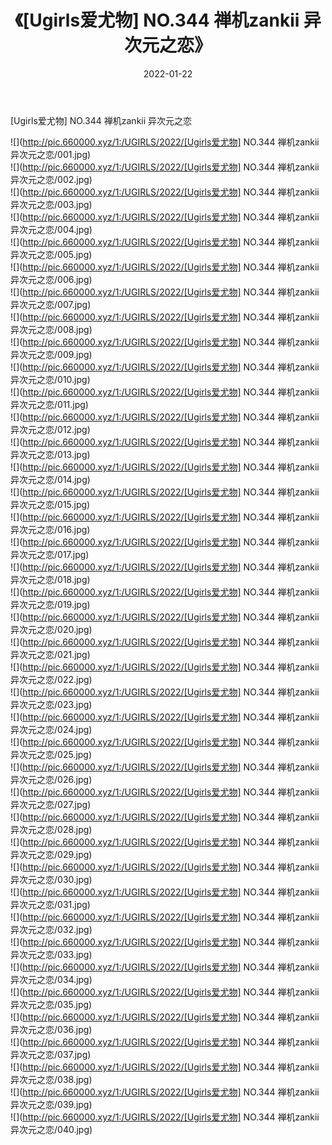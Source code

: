 ﻿---
layout: post
title:  《[Ugirls爱尤物] NO.344 禅机zankii 异次元之恋》
date:   2022-01-22
img: http://pic.660000.xyz/1:/UGIRLS/2022/[Ugirls爱尤物] NO.344 禅机zankii 异次元之恋/000.jpg
categories: [美女, 清纯, 唯美]
---

[Ugirls爱尤物] NO.344 禅机zankii 异次元之恋

 ![](http://pic.660000.xyz/1:/UGIRLS/2022/[Ugirls爱尤物] NO.344 禅机zankii 异次元之恋/001.jpg) <br>![](http://pic.660000.xyz/1:/UGIRLS/2022/[Ugirls爱尤物] NO.344 禅机zankii 异次元之恋/002.jpg) <br>![](http://pic.660000.xyz/1:/UGIRLS/2022/[Ugirls爱尤物] NO.344 禅机zankii 异次元之恋/003.jpg) <br>![](http://pic.660000.xyz/1:/UGIRLS/2022/[Ugirls爱尤物] NO.344 禅机zankii 异次元之恋/004.jpg) <br>![](http://pic.660000.xyz/1:/UGIRLS/2022/[Ugirls爱尤物] NO.344 禅机zankii 异次元之恋/005.jpg) <br>![](http://pic.660000.xyz/1:/UGIRLS/2022/[Ugirls爱尤物] NO.344 禅机zankii 异次元之恋/006.jpg) <br>![](http://pic.660000.xyz/1:/UGIRLS/2022/[Ugirls爱尤物] NO.344 禅机zankii 异次元之恋/007.jpg) <br>![](http://pic.660000.xyz/1:/UGIRLS/2022/[Ugirls爱尤物] NO.344 禅机zankii 异次元之恋/008.jpg) <br>![](http://pic.660000.xyz/1:/UGIRLS/2022/[Ugirls爱尤物] NO.344 禅机zankii 异次元之恋/009.jpg) <br>![](http://pic.660000.xyz/1:/UGIRLS/2022/[Ugirls爱尤物] NO.344 禅机zankii 异次元之恋/010.jpg) <br>![](http://pic.660000.xyz/1:/UGIRLS/2022/[Ugirls爱尤物] NO.344 禅机zankii 异次元之恋/011.jpg) <br>![](http://pic.660000.xyz/1:/UGIRLS/2022/[Ugirls爱尤物] NO.344 禅机zankii 异次元之恋/012.jpg) <br>![](http://pic.660000.xyz/1:/UGIRLS/2022/[Ugirls爱尤物] NO.344 禅机zankii 异次元之恋/013.jpg) <br>![](http://pic.660000.xyz/1:/UGIRLS/2022/[Ugirls爱尤物] NO.344 禅机zankii 异次元之恋/014.jpg) <br>![](http://pic.660000.xyz/1:/UGIRLS/2022/[Ugirls爱尤物] NO.344 禅机zankii 异次元之恋/015.jpg) <br>![](http://pic.660000.xyz/1:/UGIRLS/2022/[Ugirls爱尤物] NO.344 禅机zankii 异次元之恋/016.jpg) <br>![](http://pic.660000.xyz/1:/UGIRLS/2022/[Ugirls爱尤物] NO.344 禅机zankii 异次元之恋/017.jpg) <br>![](http://pic.660000.xyz/1:/UGIRLS/2022/[Ugirls爱尤物] NO.344 禅机zankii 异次元之恋/018.jpg) <br>![](http://pic.660000.xyz/1:/UGIRLS/2022/[Ugirls爱尤物] NO.344 禅机zankii 异次元之恋/019.jpg) <br>![](http://pic.660000.xyz/1:/UGIRLS/2022/[Ugirls爱尤物] NO.344 禅机zankii 异次元之恋/020.jpg) <br>![](http://pic.660000.xyz/1:/UGIRLS/2022/[Ugirls爱尤物] NO.344 禅机zankii 异次元之恋/021.jpg) <br>![](http://pic.660000.xyz/1:/UGIRLS/2022/[Ugirls爱尤物] NO.344 禅机zankii 异次元之恋/022.jpg) <br>![](http://pic.660000.xyz/1:/UGIRLS/2022/[Ugirls爱尤物] NO.344 禅机zankii 异次元之恋/023.jpg) <br>![](http://pic.660000.xyz/1:/UGIRLS/2022/[Ugirls爱尤物] NO.344 禅机zankii 异次元之恋/024.jpg) <br>![](http://pic.660000.xyz/1:/UGIRLS/2022/[Ugirls爱尤物] NO.344 禅机zankii 异次元之恋/025.jpg) <br>![](http://pic.660000.xyz/1:/UGIRLS/2022/[Ugirls爱尤物] NO.344 禅机zankii 异次元之恋/026.jpg) <br>![](http://pic.660000.xyz/1:/UGIRLS/2022/[Ugirls爱尤物] NO.344 禅机zankii 异次元之恋/027.jpg) <br>![](http://pic.660000.xyz/1:/UGIRLS/2022/[Ugirls爱尤物] NO.344 禅机zankii 异次元之恋/028.jpg) <br>![](http://pic.660000.xyz/1:/UGIRLS/2022/[Ugirls爱尤物] NO.344 禅机zankii 异次元之恋/029.jpg) <br>![](http://pic.660000.xyz/1:/UGIRLS/2022/[Ugirls爱尤物] NO.344 禅机zankii 异次元之恋/030.jpg) <br>![](http://pic.660000.xyz/1:/UGIRLS/2022/[Ugirls爱尤物] NO.344 禅机zankii 异次元之恋/031.jpg) <br>![](http://pic.660000.xyz/1:/UGIRLS/2022/[Ugirls爱尤物] NO.344 禅机zankii 异次元之恋/032.jpg) <br>![](http://pic.660000.xyz/1:/UGIRLS/2022/[Ugirls爱尤物] NO.344 禅机zankii 异次元之恋/033.jpg) <br>![](http://pic.660000.xyz/1:/UGIRLS/2022/[Ugirls爱尤物] NO.344 禅机zankii 异次元之恋/034.jpg) <br>![](http://pic.660000.xyz/1:/UGIRLS/2022/[Ugirls爱尤物] NO.344 禅机zankii 异次元之恋/035.jpg) <br>![](http://pic.660000.xyz/1:/UGIRLS/2022/[Ugirls爱尤物] NO.344 禅机zankii 异次元之恋/036.jpg) <br>![](http://pic.660000.xyz/1:/UGIRLS/2022/[Ugirls爱尤物] NO.344 禅机zankii 异次元之恋/037.jpg) <br>![](http://pic.660000.xyz/1:/UGIRLS/2022/[Ugirls爱尤物] NO.344 禅机zankii 异次元之恋/038.jpg) <br>![](http://pic.660000.xyz/1:/UGIRLS/2022/[Ugirls爱尤物] NO.344 禅机zankii 异次元之恋/039.jpg) <br>![](http://pic.660000.xyz/1:/UGIRLS/2022/[Ugirls爱尤物] NO.344 禅机zankii 异次元之恋/040.jpg) <br>